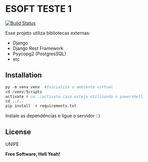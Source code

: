 # ESOFT TESTE 1
[![Build Status](https://travis-ci.org/joemccann/dillinger.svg?branch=master)](https://travis-ci.org/joemccann/dillinger)


Esse projeto utiliza bibliotecas externas:
- Django
- Django Rest Framework
- Psycopg2 (PostgresSQL)
- etc

## Installation
``` python
py -m venv venv  #Inicializa o ambiente virtual
cd /venv/Scripts
activate # ou .\activate caso esteja utilizando o powershell
cd ../..
pip install -r requirements.txt
```

Instale as dependências e ligue o servidor : )

## License

UNIPE

**Free Software, Hell Yeah!**
